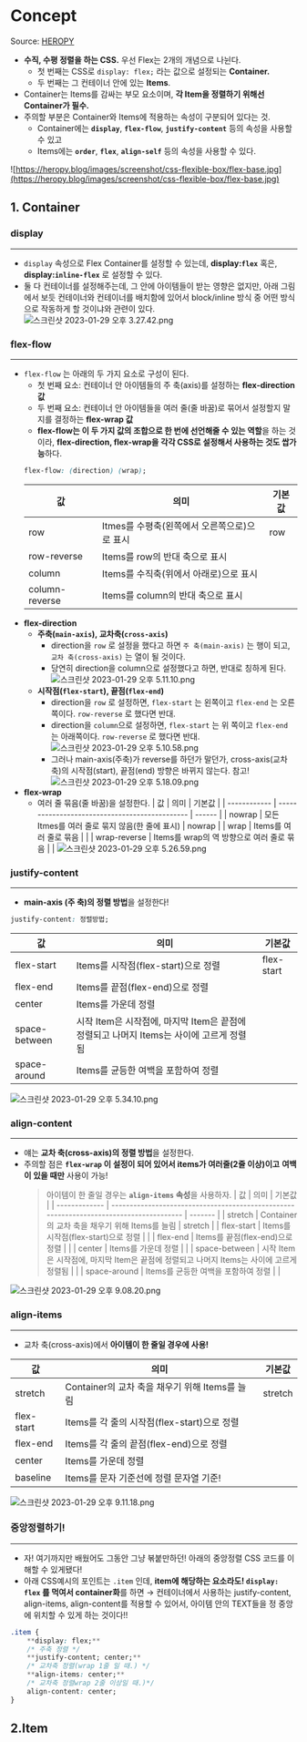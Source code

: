 # Concept

Source: [HEROPY](https://heropy.blog/)

- **수직, 수평 정렬을 하는 CSS.** 우선 Flex는 2개의 개념으로 나뉜다.
  - 첫 번째는 CSS로 `display: flex;` 라는 값으로 설정되는 **Container.**
  - 두 번째는 그 컨테이너 안에 있는 **Items**.
- Container는 Items를 감싸는 부모 요소이며, **각 Item을 정렬하기 위해선 Container가 필수.**
- 주의할 부분은 Container와 Items에 적용하는 속성이 구분되어 있다는 것.
  - Container에는 **`display`**, **`flex-flow`**, **`justify-content`** 등의 속성을 사용할 수 있고
  - Items에는 **`order`**, **`flex`**, **`align-self`** 등의 속성을 사용할 수 있다.

![https://heropy.blog/images/screenshot/css-flexible-box/flex-base.jpg](https://heropy.blog/images/screenshot/css-flexible-box/flex-base.jpg)

## 1. Container

### display

---

- `display` 속성으로 Flex Container를 설정할 수 있는데, **display:`flex`** 혹은, **display:`inline-flex`** 로 설정할 수 있다.
- 둘 다 컨테이너를 설정해주는데, 그 안에 아이템들이 받는 영향은 없지만, 아래 그림에서 보듯 컨테이너와 컨테이너를 배치함에 있어서 block/inline 방식 중 어떤 방식으로 작동하게 할 것이냐와 관련이 있다.
  ![스크린샷 2023-01-29 오후 3.27.42.png](./img/flex_1.png)

### flex-flow

---

- `flex-flow` 는 아래의 두 가지 요소로 구성이 된다.
  - 첫 번째 요소: 컨테이너 안 아이템들의 주 축(axis)를 설정하는 **flex-direction 값**
  - 두 번째 요소: 컨테이너 안 아이템들을 여러 줄(줄 바꿈)로 묶어서 설정할지 말지를 결정하는 **flex-wrap 값**
  - **flex-flow는 이 두 가지 값의 조합으로 한 번에 선언해줄 수 있는 역할**을 하는 것이라, **flex-direction, flex-wrap을 각각 CSS로 설정해서 사용하는 것도 쌉가능**하다.
  ```css
  flex-flow: (direction) (wrap);
  ```
  | 값             | 의미                                         | 기본값 |
  | -------------- | -------------------------------------------- | ------ |
  | row            | Itmes를 수평축(왼쪽에서 오른쪽으로)으로 표시 | row    |
  | row-reverse    | Items를 row의 반대 축으로 표시               |        |
  | column         | Items를 수직축(위에서 아래로)으로 표시       |        |
  | column-reverse | Items를 column의 반대 축으로 표시            |        |
- **flex-direction**
  - **주축(`main-axis`), 교차축(`cross-axis`)**
    - direction을 `row` 로 설정을 했다고 하면 `주 축(main-axis)` 는 행이 되고, `교차 축(cross-axis)` 는 열이 될 것이다.
    - 당연히 direction을 column으로 설정했다고 하면, 반대로 칭하게 된다.
    ![스크린샷 2023-01-29 오후 5.11.10.png](./img/flex_2.png)
  - **시작점(`flex-start`), 끝점(`flex-end`)**
    - direction을 `row` 로 설정하면, `flex-start` 는 왼쪽이고 `flex-end` 는 오른쪽이다. `row-reverse` 로 했다면 반대.
    - direction을 `column`으로 설정하면, `flex-start` 는 위 쪽이고 `flex-end` 는 아래쪽이다. `row-reverse` 로 했다면 반대.
    ![스크린샷 2023-01-29 오후 5.10.58.png](./img/flex_3.png)
    - 그러나 main-axis(주축)가 reverse를 하던가 말던가, cross-axis(교차축)의 시작점(start), 끝점(end) 방향은 바뀌지 않는다. 참고!
    ![스크린샷 2023-01-29 오후 5.18.09.png](./img/flex_4.png)
- **flex-wrap**
  - 여러 줄 묶음(줄 바꿈)을 설정한다.
  | 값           | 의미                                           | 기본값 |
  | ------------ | ---------------------------------------------- | ------ |
  | nowrap       | 모든 Itmes를 여러 줄로 묶지 않음(한 줄에 표시) | nowrap |
  | wrap         | Items를 여러 줄로 묶음                         |        |
  | wrap-reverse | Items를 wrap의 역 방향으로 여러 줄로 묶음      |        |
  ![스크린샷 2023-01-29 오후 5.26.59.png](./img/flex_5.png)

### justify-content

---

- **main-axis (주 축)의 정렬 방법**을 설정한다!

```css
justify-content: 정렬방법;
```

| 값            | 의미                                                                                    | 기본값     |
| ------------- | --------------------------------------------------------------------------------------- | ---------- |
| flex-start    | Items를 시작점(flex-start)으로 정렬                                                     | flex-start |
| flex-end      | Items를 끝점(flex-end)으로 정렬                                                         |            |
| center        | Items를 가운데 정렬                                                                     |            |
| space-between | 시작 Item은 시작점에, 마지막 Item은 끝점에 정렬되고 나머지 Items는 사이에 고르게 정렬됨 |            |
| space-around  | Items를 균등한 여백을 포함하여 정렬                                                     |            |

![스크린샷 2023-01-29 오후 5.34.10.png](./img/flex_6.png)

### align-content

---

- 얘는 **교차 축(cross-axis)의 정렬 방법**을 설정한다.
- 주의할 점은 **`flex-wrap` 이 설정이 되어 있어서 items가 여러줄(2줄 이상)이고** **여백이 있을 때만** 사용이 가능!
  > 아이템이 한 줄일 경우는 **`align-items` 속성**을 사용하자.
  | 값            | 의미                                                                                    | 기본값  |
  | ------------- | --------------------------------------------------------------------------------------- | ------- |
  | stretch       | Container의 교차 축을 채우기 위해 Items를 늘림                                          | stretch |
  | flex-start    | Items를 시작점(flex-start)으로 정렬                                                     |         |
  | flex-end      | Items를 끝점(flex-end)으로 정렬                                                         |         |
  | center        | Items를 가운데 정렬                                                                     |         |
  | space-between | 시작 Item은 시작점에, 마지막 Item은 끝점에 정렬되고 나머지 Items는 사이에 고르게 정렬됨 |         |
  | space-around  | Items를 균등한 여백을 포함하여 정렬                                                     |         |

![스크린샷 2023-01-29 오후 9.08.20.png](./img/flex_7.png)

### align-items

---

- 교차 축(cross-axis)에서 **아이템이 한 줄일 경우에 사용!**

| 값         | 의미                                           | 기본값  |
| ---------- | ---------------------------------------------- | ------- |
| stretch    | Container의 교차 축을 채우기 위해 Items를 늘림 | stretch |
| flex-start | Items를 각 줄의 시작점(flex-start)으로 정렬    |         |
| flex-end   | Items를 각 줄의 끝점(flex-end)으로 정렬        |         |
| center     | Items를 가운데 정렬                            |         |
| baseline   | Items를 문자 기준선에 정렬 문자열 기준!        |         |

![스크린샷 2023-01-29 오후 9.11.18.png](./img/flex_8.png)

### 중앙정렬하기!

---

- 자! 여기까지만 배웠어도 그동안 그냥 볶붙만하던! 아래의 중앙정렬 CSS 코드를 이해할 수 있게됐다!
- 아래 CSS예시의 포인트는 `.item` 인데, **item에 해당하는 요소라도! `display: flex` 를 먹여서 container화**를 하면
  → 컨테이너에서 사용하는 justify-content, align-items, align-content를 적용할 수 있어서, 아이템 안의 TEXT들을 정 중앙에 위치할 수 있게 하는 것이다!!

```css
.item {
	**display: flex;**
	/* 주축 정렬 */
	**justify-content; center;**
	/* 교차축 정렬(wrap 1줄 일 때.) */
	**align-items: center;**
	/* 교차축 정렬wrap 2줄 이상일 때.)*/
	align-content: center;
}
```

## 2.Item
